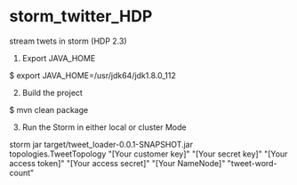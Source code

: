 # storm_twitter_HDP
stream twets in storm (HDP 2.3)

1. Export JAVA_HOME

$ export JAVA_HOME=/usr/jdk64/jdk1.8.0_112

2. Build the project

$ mvn clean package

3. Run the Storm in either local or cluster Mode

storm jar target/tweet_loader-0.0.1-SNAPSHOT.jar  topologies.TweetTopology "[Your customer key]" "[Your secret key]" "[Your access token]" "[Your access secret]" "[Your NameNode]" "tweet-word-count"
